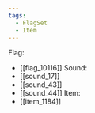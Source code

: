 ```yaml
---
tags:
  - FlagSet
  - Item
---
```

Flag:
- [[flag_10116]]
Sound:
- [[sound_17]]
- [[sound_43]]
- [[sound_44]]
Item:
- [[item_1184]]
